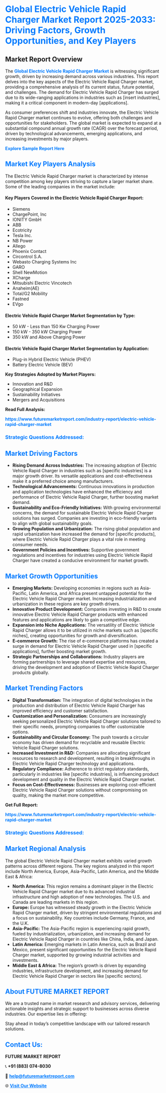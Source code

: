 <h1 style="color: #007BFF;">Global Electric Vehicle Rapid Charger Market Report 2025-2033: Driving Factors, Growth Opportunities, and Key Players</h1>

<section id="overview">
<h2>Market Report Overview</h2>
<p>The <a href="https://www.futuremarketreport.com/industry-report/electric-vehicle-rapid-charger-market" style="color: #007BFF; text-decoration: none;"><strong>Global Electric Vehicle Rapid Charger Market</strong></a> is witnessing significant growth, driven by increasing demand across various industries. This report delves into the key aspects of the Electric Vehicle Rapid Charger market, providing a comprehensive analysis of its current status, future potential, and challenges. The demand for Electric Vehicle Rapid Charger has surged due to its wide-ranging applications in industries such as [insert industries], making it a critical component in modern-day [applications].</p>
<p>As consumer preferences shift and industries innovate, the Electric Vehicle Rapid Charger market continues to evolve, offering both challenges and opportunities for stakeholders. The global market is expected to expand at a substantial compound annual growth rate (CAGR) over the forecast period, driven by technological advancements, emerging applications, and increasing investments by major players.</p>
</section>

<section id="overview">
<p><a href="https://www.futuremarketreport.com/request-sample/reportId=81887" style="color: #007BFF; text-decoration: none;"><strong>Explore Sample Report Here</strong></a></p>
</section>

<section id="key-players">
<h2 style="color: #007BFF;">Market Key Players Analysis</h2>
<p>The Electric Vehicle Rapid Charger market is characterized by intense competition among key players striving to capture a larger market share. Some of the leading companies in the market include:</p>
<h4>Key Players Covered in the Electric Vehicle Rapid Charger Report:</h4>
<ul><li>Siemens</li><li>ChargePoint, Inc</li><li>IONITY GmbH</li><li>ABB</li><li>Ecotricity</li><li>Tesla Inc.</li><li>NB Power</li><li>Allego</li><li>Phoenix Contact</li><li>Circontrol S.A.</li><li>Webasto Charging Systems Inc</li><li>GARO</li><li>Shell NewMotion</li><li>XCharge</li><li>Mitsubishi Electric Vincotech</li><li>Anaheim(AE)</li><li>Total/G2 Mobility</li><li>Fastned</li><li>EVgo</li></ul>
<h4>Electric Vehicle Rapid Charger Market Segmentation by Type:</h4>
<ul><li>50 kW - Less than 150 Kw Charging Power</li><li>150 kW - 350 kW Charging Power</li><li>350 kW and Above Charging Power</li></ul>

<h4>Electric Vehicle Rapid Charger Market Segmentation by Application:</h4>
<ul><li>Plug-in Hybrid Electric Vehicle (PHEV)</li><li>Battery Electric Vehicle (BEV)</li></ul>
<p><strong>Key Strategies Adopted by Market Players:</strong></p>
<ul>
<li>Innovation and R&D</li>
<li>Geographical Expansion</li>
<li>Sustainability Initiatives</li>
<li>Mergers and Acquisitions</li>
</ul>
</section>

<section>
<p><strong>Read Full Analysis: </strong></p><a href="https://www.futuremarketreport.com/industry-report/electric-vehicle-rapid-charger-market" style="color: #007BFF; text-decoration: none;"><strong>https://www.futuremarketreport.com/industry-report/electric-vehicle-rapid-charger-market</strong></a>
<h3 style="color: #007BFF;">Strategic Questions Addressed:</h3>
</section>

<section id="driving-factors">
<h2 style="color: #007BFF;">Market Driving Factors</h2>
<ul>
<li><strong>Rising Demand Across Industries:</strong> The increasing adoption of Electric Vehicle Rapid Charger in industries such as [specific industries] is a major growth driver. Its versatile applications and cost-effectiveness make it a preferred choice among manufacturers.</li>
<li><strong>Technological Advancements:</strong> Continuous innovations in production and application technologies have enhanced the efficiency and performance of Electric Vehicle Rapid Charger, further boosting market demand.</li>
<li><strong>Sustainability and Eco-Friendly Initiatives:</strong> With growing environmental concerns, the demand for sustainable Electric Vehicle Rapid Charger solutions has surged. Companies are investing in eco-friendly variants to align with global sustainability goals.</li>
<li><strong>Growing Population and Urbanization:</strong> The rising global population and rapid urbanization have increased the demand for [specific products], where Electric Vehicle Rapid Charger plays a vital role in meeting consumer needs.</li>
<li><strong>Government Policies and Incentives:</strong> Supportive government regulations and incentives for industries using Electric Vehicle Rapid Charger have created a conducive environment for market growth.</li>
</ul>
</section>

<section id="growth-opportunities">
<h2 style="color: #007BFF;">Market Growth Opportunities</h2>
<ul>
<li><strong>Emerging Markets:</strong> Developing economies in regions such as Asia-Pacific, Latin America, and Africa present untapped potential for the Electric Vehicle Rapid Charger market. Increasing industrialization and urbanization in these regions are key growth drivers.</li>
<li><strong>Innovative Product Development:</strong> Companies investing in R&D to create innovative Electric Vehicle Rapid Charger products with enhanced features and applications are likely to gain a competitive edge.</li>
<li><strong>Expansion into Niche Applications:</strong> The versatility of Electric Vehicle Rapid Charger allows it to be utilized in niche markets such as [specific niches], creating opportunities for growth and diversification.</li>
<li><strong>E-commerce Growth:</strong> The rise of e-commerce platforms has created a surge in demand for Electric Vehicle Rapid Charger used in [specific applications], further boosting market growth.</li>
<li><strong>Strategic Partnerships and Collaborations:</strong> Industry players are forming partnerships to leverage shared expertise and resources, driving the development and adoption of Electric Vehicle Rapid Charger products globally.</li>
</ul>
</section>

<section id="trending-factors">
<h2 style="color: #007BFF;">Market Trending Factors</h2>
<ul>
<li><strong>Digital Transformation:</strong> The integration of digital technologies in the production and distribution of Electric Vehicle Rapid Charger has improved efficiency and customer satisfaction.</li>
<li><strong>Customization and Personalization:</strong> Consumers are increasingly seeking personalized Electric Vehicle Rapid Charger solutions tailored to their specific needs, prompting companies to offer customizable options.</li>
<li><strong>Sustainability and Circular Economy:</strong> The push towards a circular economy has driven demand for recyclable and reusable Electric Vehicle Rapid Charger solutions.</li>
<li><strong>Increased Investment in R&D:</strong> Companies are allocating significant resources to research and development, resulting in breakthroughs in Electric Vehicle Rapid Charger technology and applications.</li>
<li><strong>Regulatory Compliance:</strong> Adherence to strict regulatory standards, particularly in industries like [specific industries], is influencing product development and quality in the Electric Vehicle Rapid Charger market.</li>
<li><strong>Focus on Cost-Effectiveness:</strong> Businesses are exploring cost-efficient Electric Vehicle Rapid Charger solutions without compromising on quality, making the market more competitive.</li>
</ul>
</section>

<section>
<p><strong>Get Full Report: </strong></p><a href="https://www.futuremarketreport.com/industry-report/electric-vehicle-rapid-charger-market" style="color: #007BFF; text-decoration: none;"><strong>https://www.futuremarketreport.com/industry-report/electric-vehicle-rapid-charger-market</strong></a>
<h3 style="color: #007BFF;">Strategic Questions Addressed:</h3>
</section>


<section id="regional-analysis">
<h2 style="color: #007BFF;">Market Regional Analysis</h2>
<p>The global Electric Vehicle Rapid Charger market exhibits varied growth patterns across different regions. The key regions analyzed in this report include North America, Europe, Asia-Pacific, Latin America, and the Middle East & Africa:</p>
<ul>
<li><strong>North America:</strong> This region remains a dominant player in the Electric Vehicle Rapid Charger market due to its advanced industrial infrastructure and high adoption of new technologies. The U.S. and Canada are leading markets in this region.</li>
<li><strong>Europe:</strong> Europe has witnessed steady growth in the Electric Vehicle Rapid Charger market, driven by stringent environmental regulations and a focus on sustainability. Key countries include Germany, France, and the U.K.</li>
<li><strong>Asia-Pacific:</strong> The Asia-Pacific region is experiencing rapid growth, fueled by industrialization, urbanization, and increasing demand for Electric Vehicle Rapid Charger in countries like China, India, and Japan.</li>
<li><strong>Latin America:</strong> Emerging markets in Latin America, such as Brazil and Mexico, present significant opportunities for the Electric Vehicle Rapid Charger market, supported by growing industrial activities and investments.</li>
<li><strong>Middle East & Africa:</strong> The region’s growth is driven by expanding industries, infrastructure development, and increasing demand for Electric Vehicle Rapid Charger in sectors like [specific sectors].</li>
</ul>
</section>

<footer>
<h2 style="color: #007BFF;">About FUTURE MARKET REPORT</h2>
<p>We are a trusted name in market research and advisory services, delivering actionable insights and strategic support to businesses across diverse industries. Our expertise lies in offering:</p>

<p>Stay ahead in today’s competitive landscape with our tailored research solutions.</p>

<h2 style="color: #007BFF;">Contact Us:</h2>
<p><strong>FUTURE MARKET REPORT</strong></p>
<p>📞 <strong>+91 (883) 074-8030</strong></p>
<p>📧 <strong><a href="mailto:help@futuremarketreport.com" style="color: #007BFF;">help@futuremarketreport.com</a></strong></p>
<p>🌐 <strong><a href="https://www.futuremarketreport.com/" style="color: #007BFF;">Visit Our Website</a></strong></p>
</footer>